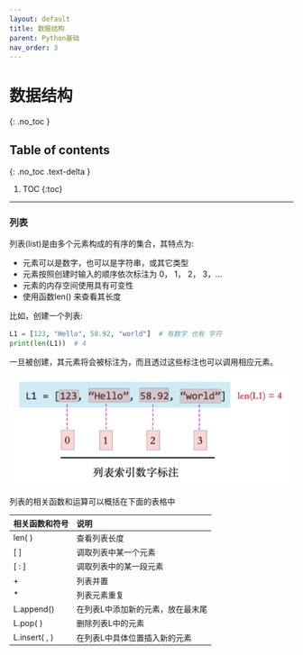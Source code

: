 ```yaml
---
layout: default
title: 数据结构
parent: Python基础
nav_order: 3
---
```


# 数据结构
{: .no_toc }

## Table of contents
{: .no_toc .text-delta }

1. TOC
{:toc}

---

### 列表

列表(list)是由多个元素构成的有序的集合，其特点为:
- 元素可以是数字，也可以是字符串，或其它类型
- 元素按照创建时输入的顺序依次标注为 0， 1， 2， 3，...
- 元素的内存空间使用具有可变性
- 使用函数len() 来查看其长度

比如，创建一个列表:
```python
L1 = [123, "Hello", 58.92, "world"]  # 有数字 也有 字符
print(len(L1))  # 4
```
一旦被创建，其元素将会被标注为，而且透过这些标注也可以调用相应元素。

![](https://github.com/Michael-yunfei/avwebv2/blob/gh-pages/images/listIndex.png)

列表的相关函数和运算可以概括在下面的表格中

<div class="code-example" markdown="1">

| 相关函数和符号    | 说明          |
|:-------------|:------------------|
| len( ) | 查看列表长度 |
|[ ]| 调取列表中某一个元素|
|[ : ] |调取列表中的某一段元素|
|+| 列表并置|
|* | 列表元素重复|
|L.append() | 在列表L中添加新的元素，放在最末尾|
|L.pop( ) | 删除列表L中的元素 |
|L.insert( , ) | 在列表L中具体位置插入新的元素 |


</div>
